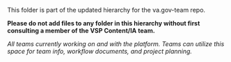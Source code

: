 This folder is part of the updated hierarchy for the va.gov-team repo. 

**Please do not add files to any folder in this hierarchy without first consulting a member of the VSP Content/IA team.**

_All teams currently working on and with the platform. Teams can utilize this space for team info, workflow documents, and project planning._
